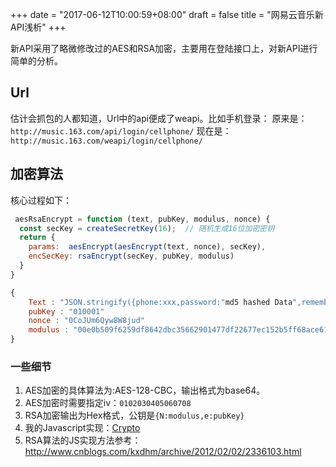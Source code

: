 +++
date = "2017-06-12T10:00:59+08:00"
draft = false
title = "网易云音乐新API浅析"
+++

新API采用了略微修改过的AES和RSA加密，主要用在登陆接口上，对新API进行简单的分析。
## Url
估计会抓包的人都知道，Url中的api便成了weapi。比如手机登录：
原来是：`http://music.163.com/api/login/cellphone/`
现在是：`http://music.163.com/weapi/login/cellphone/`

## 加密算法
核心过程如下：

```javascript
 aesRsaEncrypt = function (text, pubKey, modulus, nonce) {
  const secKey = createSecretKey(16);  // 随机生成16位加密密钥
  return {
	params:  aesEncrypt(aesEncrypt(text, nonce), secKey),
	encSecKey: rsaEncrypt(secKey, pubKey, modulus)
  }
}
```
<!--more-->
```javascript
{
	Text : "JSON.stringify({phone:xxx,password:"md5 hashed Data",rememberLogin:"true"})" //需要加密的post body
	pubKey : "010001"
	nonce : "0CoJUm6Qyw8W8jud"
	modulus : "00e0b509f6259df8642dbc35662901477df22677ec152b5ff68ace615bb7b725152b3ab17a876aea8a5aa76d2e417629ec4ee341f56135fccf695280104e0312ecbda92557c93870114af6c9d05c4f7f0c3685b7a46bee255932575cce10b424d813cfe4875d3e82047b97ddef52741d546b8e289dc6935b3ece0462db0a22b8e7"
}
```

### 一些细节
1. AES加密的具体算法为:AES-128-CBC，输出格式为base64。
2. AES加密时需要指定iv：`0102030405060708`
3. RSA加密输出为Hex格式，公钥是`{N:modulus,e:pubKey}`
4. 我的Javascript实现：[Crypto](https://github.com/stkevintan/Cube/blob/master/src/model/Crypto.js)
5. RSA算法的JS实现方法参考：<http://www.cnblogs.com/kxdhm/archive/2012/02/02/2336103.html>


